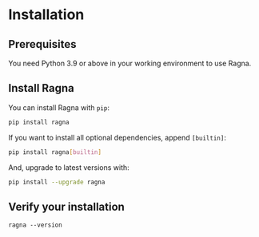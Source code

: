 # Installation

## Prerequisites

You need Python 3.9 or above in your working environment to use Ragna.

## Install Ragna

You can install Ragna with `pip`:

```bash
pip install ragna
```

If you want to install all optional dependencies, append `[builtin]`:

```bash
pip install ragna[builtin]
```

And, upgrade to latest versions with:

```bash
pip install --upgrade ragna
```

<!-- Add conda and conda-forge if/when available -->

## Verify your installation

```
ragna --version
```
